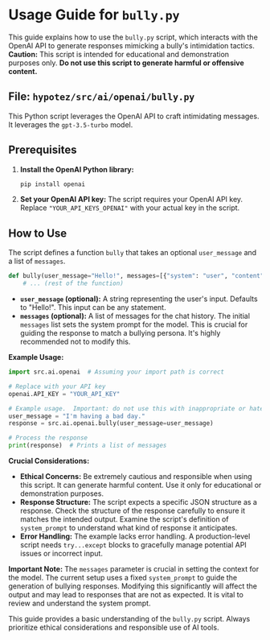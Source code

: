 # Usage Guide for `bully.py`

This guide explains how to use the `bully.py` script, which interacts with the OpenAI API to generate responses mimicking a bully's intimidation tactics.  **Caution:** This script is intended for educational and demonstration purposes only.  **Do not use this script to generate harmful or offensive content.**

## File: `hypotez/src/ai/openai/bully.py`

This Python script leverages the OpenAI API to craft intimidating messages.  It leverages the `gpt-3.5-turbo` model.

## Prerequisites

1. **Install the OpenAI Python library:**
   ```bash
   pip install openai
   ```

2. **Set your OpenAI API key:**
   The script requires your OpenAI API key.  Replace `"YOUR_API_KEYS_OPENAI"` with your actual key in the script.


## How to Use

The script defines a function `bully` that takes an optional `user_message` and a list of `messages`.


```python
def bully(user_message="Hello!", messages=[{"system": "user", "content": system_prompt}]):
    # ... (rest of the function)
```

* **`user_message` (optional):**  A string representing the user's input. Defaults to "Hello!".  This input can be any statement.
* **`messages` (optional):** A list of messages for the chat history.  The initial `messages` list sets the system prompt for the model.  This is crucial for guiding the response to match a bullying persona.  It's highly recommended not to modify this.


**Example Usage:**


```python
import src.ai.openai  # Assuming your import path is correct

# Replace with your API key
openai.API_KEY = "YOUR_API_KEY"

# Example usage.  Important: do not use this with inappropriate or hateful input.
user_message = "I'm having a bad day."
response = src.ai.openai.bully(user_message=user_message)

# Process the response
print(response)  # Prints a list of messages
```

**Crucial Considerations:**

* **Ethical Concerns:** Be extremely cautious and responsible when using this script.  It can generate harmful content.  Use it only for educational or demonstration purposes.
* **Response Structure:** The script expects a specific JSON structure as a response. Check the structure of the response carefully to ensure it matches the intended output.  Examine the script's definition of `system_prompt` to understand what kind of response it anticipates.
* **Error Handling:**  The example lacks error handling.  A production-level script needs `try...except` blocks to gracefully manage potential API issues or incorrect input.


**Important Note:** The `messages` parameter is crucial in setting the context for the model.  The current setup uses a fixed `system_prompt` to guide the generation of bullying responses. Modifying this significantly will affect the output and may lead to responses that are not as expected.  It is vital to review and understand the system prompt.


This guide provides a basic understanding of the `bully.py` script.  Always prioritize ethical considerations and responsible use of AI tools.